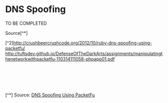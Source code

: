 # DNS Spoofing
TO BE COMPLETED




Source[^*]

[^2]http://crushbeercrushcode.org/2012/10/ruby-dns-spoofing-using-packetfu/
http://tuftsdev.github.io/DefenseOfTheDarkArts/assignments/manipulatingthenetworkwithpacketfu-110314111058-phpapp01.pdf

<br><br>
---
[^*] Source: [DNS Spoofing Using PacketFu](http://crushbeercrushcode.org/2012/10/ruby-dns-spoofing-using-packetfu/)

